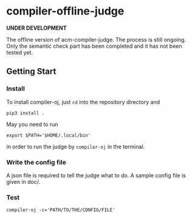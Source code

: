 # compiler-offline-judge

**UNDER DEVELOPMENT**

The offline version of acm-compiler-judge. The process is still ongoing.
Only the semantic check part has been completed and it has not been tested
yet.

## Getting Start

### Install

To install compiler-oj, just `cd` into the repository directory and 

`pip3 install .`

May you need to run 

`export $PATH='$HOME/.local/bin'`

in order to run the judge by `compiler-oj` in the terminal.

### Write the config file

A json file is required to tell the judge what to do. A sample config
file is given in doc/.

### Test

`compiler-oj -c='PATH/TO/THE/CONFIG/FILE'`

